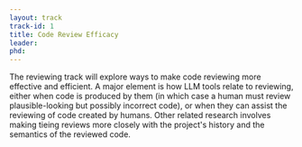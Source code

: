 ```yaml
---
layout: track
track-id: 1
title: Code Review Efficacy
leader:
phd: 
---
```


The reviewing track will explore ways to make code reviewing more effective and efficient. A major element is how LLM tools relate to reviewing, either when code is produced by them (in which case a human must review plausible-looking but possibly incorrect code), or when they can assist the reviewing of code created by humans. Other related research involves making tieing reviews more closely with the project's history and the semantics of the reviewed code.
